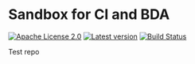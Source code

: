 # Sandbox for CI and BDA

[![Apache License 2.0](https://img.shields.io/badge/license-Apache%202.0-blue.svg)](http://www.apache.org/licenses/LICENSE-2.0.html)
[![Latest version](http://img.shields.io/badge/latest%20version-1.0.2-blue.svg)](http://services.interactive-instruments.de/etfdev-af/release/de/interactive_instruments/etf/tmp/etf-ci-bda-test/1.0.2/etf-ci-bda-test-1.0.2.jar)
[![Build Status](https://services.interactive-instruments.de/etfdev-ci/buildStatus/icon?job=etf-ci-bda-test)](https://services.interactive-instruments.de/etfdev-ci/job/etf-ci-bda-test/)

Test repo
